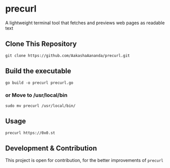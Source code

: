 # precurl

A lightweight terminal tool that fetches and previews web pages as readable text

## Clone This Repository

```
git clone https://github.com/AakashaAananda/precurl.git
```

## Build the executable

```
go build -o precurl precurl.go
```
### or Move to /usr/local/bin

```
sudo mv precurl /usr/local/bin/
```

## Usage
```
precurl https://0x0.st
```

## Development & Contribution
This project is open for contribution, for the better improvements of ```precurl```

